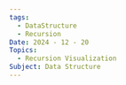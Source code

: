 ```yaml
---
tags:
  - DataStructure
  - Recursion
Date: 2024 - 12 - 20
Topics:
  - Recursion Visualization
Subject: Data Structure
---
```

